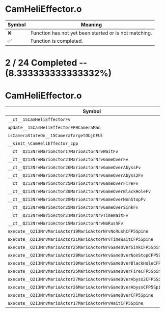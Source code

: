 # CamHeliEffector.o
| Symbol | Meaning 
| ------------- | ------------- 
| :x: | Function has not yet been started or is not matching. 
| :white_check_mark: | Function is completed. 


# 2 / 24 Completed -- (8.333333333333332%)
# CamHeliEffector.o
| Symbol | Decompiled? |
| ------------- | ------------- |
| `__ct__15CamHeliEffectorFv` | :white_check_mark: |
| `update__15CamHeliEffectorFP9CameraMan` | :x: |
| `isCameraStateOn__15CameraTargetObjCFUl` | :white_check_mark: |
| `__sinit_\CamHeliEffector_cpp` | :x: |
| `__ct__Q213NrvMarioActor17MarioActorNrvWaitFv` | :x: |
| `__ct__Q213NrvMarioActor21MarioActorNrvGameOverFv` | :x: |
| `__ct__Q213NrvMarioActor26MarioActorNrvGameOverAbyssFv` | :x: |
| `__ct__Q213NrvMarioActor27MarioActorNrvGameOverAbyss2Fv` | :x: |
| `__ct__Q213NrvMarioActor25MarioActorNrvGameOverFireFv` | :x: |
| `__ct__Q213NrvMarioActor30MarioActorNrvGameOverBlackHoleFv` | :x: |
| `__ct__Q213NrvMarioActor28MarioActorNrvGameOverNonStopFv` | :x: |
| `__ct__Q213NrvMarioActor25MarioActorNrvGameOverSinkFv` | :x: |
| `__ct__Q213NrvMarioActor21MarioActorNrvTimeWaitFv` | :x: |
| `__ct__Q213NrvMarioActor19MarioActorNrvNoRushFv` | :x: |
| `execute__Q213NrvMarioActor19MarioActorNrvNoRushCFP5Spine` | :x: |
| `execute__Q213NrvMarioActor21MarioActorNrvTimeWaitCFP5Spine` | :x: |
| `execute__Q213NrvMarioActor25MarioActorNrvGameOverSinkCFP5Spine` | :x: |
| `execute__Q213NrvMarioActor28MarioActorNrvGameOverNonStopCFP5Spine` | :x: |
| `execute__Q213NrvMarioActor30MarioActorNrvGameOverBlackHoleCFP5Spine` | :x: |
| `execute__Q213NrvMarioActor25MarioActorNrvGameOverFireCFP5Spine` | :x: |
| `execute__Q213NrvMarioActor27MarioActorNrvGameOverAbyss2CFP5Spine` | :x: |
| `execute__Q213NrvMarioActor26MarioActorNrvGameOverAbyssCFP5Spine` | :x: |
| `execute__Q213NrvMarioActor21MarioActorNrvGameOverCFP5Spine` | :x: |
| `execute__Q213NrvMarioActor17MarioActorNrvWaitCFP5Spine` | :x: |
